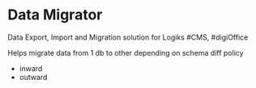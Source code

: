 # Data Migrator

Data Export, Import and Migration solution for Logiks #CMS, #digiOffice

Helps migrate data from 1 db to other depending on schema diff policy

+ inward
+ outward